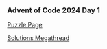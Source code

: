 ### Advent of Code 2024 Day 1

[Puzzle Page](https://adventofcode.com/2024/day/1)

[Solutions Megathread](https://www.reddit.com/r/adventofcode/comments/1h3vp6n/2024_day_1_solutions/)
